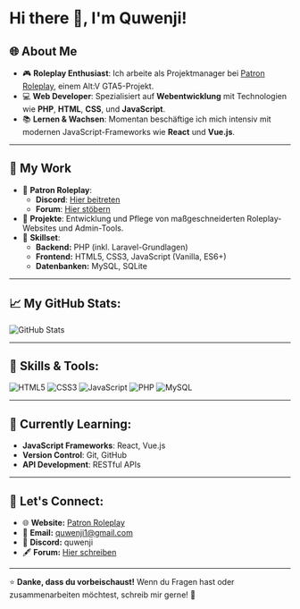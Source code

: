 # Hi there 👋, I'm Quwenji!

## 🌐 About Me
- 🎮 **Roleplay Enthusiast**: Ich arbeite als Projektmanager bei [Patron Roleplay](https://discord.gg/FRXmvTbgQt), einem Alt:V GTA5-Projekt.  
- 💻 **Web Developer**: Spezialisiert auf **Webentwicklung** mit Technologien wie **PHP**, **HTML**, **CSS**, und **JavaScript**.  
- 📚 **Lernen & Wachsen**: Momentan beschäftige ich mich intensiv mit modernen JavaScript-Frameworks wie **React** und **Vue.js**.  

---

## 💼 My Work
- 🚀 **Patron Roleplay**:
  - **Discord**: [Hier beitreten]([https://discord.gg/your-discord-link](https://discord.gg/FRXmvTbgQt))
  - **Forum**: [Hier stöbern]([https://forum.patronroleplay.com](https://de-forum.patron-rp.site/index.php))
- 🌟 **Projekte**: Entwicklung und Pflege von maßgeschneiderten Roleplay-Websites und Admin-Tools.  
- 🔧 **Skillset**:
  - **Backend:** PHP (inkl. Laravel-Grundlagen)
  - **Frontend:** HTML5, CSS3, JavaScript (Vanilla, ES6+)
  - **Datenbanken:** MySQL, SQLite

---

## 📈 My GitHub Stats:
![GitHub Stats](https://github-readme-stats.vercel.app/api?username=Quwenji&show_icons=true&theme=radical)

---

## 🌟 Skills & Tools:
![HTML5](https://img.shields.io/badge/HTML5-000?style=flat&logo=html5)
![CSS3](https://img.shields.io/badge/CSS3-000?style=flat&logo=css3&logoColor=1572B6)
![JavaScript](https://img.shields.io/badge/JavaScript-000?style=flat&logo=javascript)
![PHP](https://img.shields.io/badge/PHP-000?style=flat&logo=php)
![MySQL](https://img.shields.io/badge/MySQL-000?style=flat&logo=mysql)

---

## 🎯 Currently Learning:
- **JavaScript Frameworks**: React, Vue.js
- **Version Control**: Git, GitHub
- **API Development**: RESTful APIs

---

## 💬 Let's Connect:
- 🌐 **Website:** [Patron Roleplay](https://de-forum.patron-rp.site/index.php)
- 📧 **Email:** quwenji1@gmail.com
- 💬 **Discord:** quwenji
- 🖋️ **Forum:** [Hier schreiben]((https://de-forum.patron-rp.site/index.php))

---

⭐️ **Danke, dass du vorbeischaust!** Wenn du Fragen hast oder zusammenarbeiten möchtest, schreib mir gerne! 🚀
